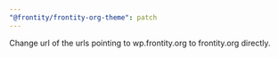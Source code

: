 ```yaml
---
"@frontity/frontity-org-theme": patch
---
```


Change url of the urls pointing to wp.frontity.org to frontity.org directly.
